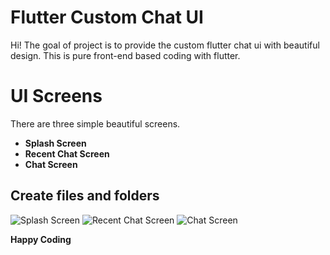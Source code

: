 # Flutter Custom Chat UI

Hi! The goal of project is to provide the custom flutter chat ui with beautiful design. This is pure front-end based coding with flutter. 


# UI Screens

There are three simple beautiful screens.
- **Splash Screen**
-  **Recent Chat Screen**
-  **Chat Screen**

## Create files and folders
![Splash Screen](https://firebasestorage.googleapis.com/v0/b/mywebsite-6b38e.appspot.com/o/Github%20Projects%2FFlutterCustomChatUi%2FScreenshot_20200129-040711%5B1%5D.png?alt=media&token=36766316-d362-4214-b3c4-14cf12d79fb4)
![Recent Chat Screen](https://firebasestorage.googleapis.com/v0/b/mywebsite-6b38e.appspot.com/o/Github%20Projects%2FFlutterCustomChatUi%2FScreenshot_20200129-040722%5B1%5D.png?alt=media&token=345c8f79-3b9c-43aa-af6c-0af2b95187e4)
![Chat Screen](https://firebasestorage.googleapis.com/v0/b/mywebsite-6b38e.appspot.com/o/Github%20Projects%2FFlutterCustomChatUi%2FScreenshot_20200129-040735%5B1%5D.png?alt=media&token=e70b3eb8-d68a-4c01-b11b-c3701de4d6e4)

**Happy Coding**

